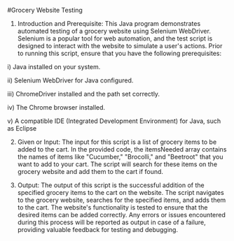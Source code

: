 #Grocery Website Testing

1) Introduction and Prerequisite:
This Java program demonstrates automated testing of a grocery website using Selenium WebDriver. Selenium is a popular tool for web automation, and the test script is designed to interact with the website to simulate a user's actions. Prior to running this script, ensure that you have the following prerequisites:

 i)   Java installed on your system.

 ii)  Selenium WebDriver for Java configured.

 iii) ChromeDriver installed and the path set correctly.

 iv)  The Chrome browser installed.

  v)  A compatible IDE (Integrated Development Environment) for Java, such as Eclipse 

2) Given or Input:
The input for this script is a list of grocery items to be added to the cart. In the provided code, the itemsNeeded array contains the names of items like "Cucumber," "Brocolli," and "Beetroot" that you want to add to your cart. The script will search for these items on the grocery website and add them to the cart if found.

3) Output:
The output of this script is the successful addition of the specified grocery items to the cart on the website. The script navigates to the grocery website, searches for the specified items, and adds them to the cart. The website's functionality is tested to ensure that the desired items can be added correctly. Any errors or issues encountered during this process will be reported as output in case of a failure, providing valuable feedback for testing and debugging.
